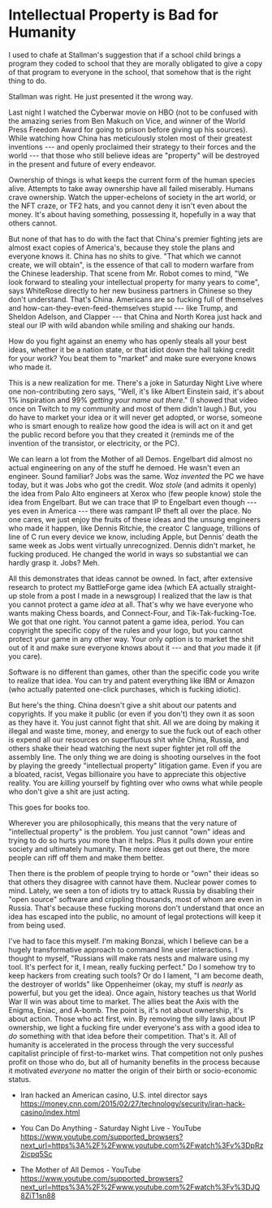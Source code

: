 # Intellectual Property is Bad for Humanity

I used to chafe at Stallman's suggestion that if a school child brings a
program they coded to school that they are morally obligated to give a
copy of that program to everyone in the school, that somehow that is the
right thing to do.

Stallman was right. He just presented it the wrong way.

Last night I watched the Cyberwar movie on HBO (not to be confused with
the amazing series from Ben Makuch on Vice, and winner of the World
Press Freedom Award for going to prison before giving up his sources).
While watching how China has meticulously stolen most of their greatest
inventions --- and openly proclaimed their strategy to their forces and
the world --- that those who still believe ideas are "property" will be
destroyed in the present and future of every endeavor.

Ownership of things is what keeps the current form of the human species
alive. Attempts to take away ownership have all failed miserably. Humans
crave ownership. Watch the upper-echelons of society in the art world,
or the NFT craze, or TF2 hats, and you cannot deny it isn't even about
the money. It's about having something, possessing it, hopefully in a
way that others cannot.

But none of that has to do with the fact that China's premier fighting
jets are almost exact copies of America's, because they stole the plans
and everyone knows it. China has no shits to give. "That which we cannot
create, we will obtain", is the essence of that call to modern warfare
from the Chinese leadership. That scene from Mr. Robot comes to mind,
"We look forward to stealing your intellectual property for many years
to come", says WhiteRose directly to her new business partners in
Chinese so they don't understand. That's China. Americans are so fucking
full of themselves and how-can-they-even-feed-themselves stupid --- like
Trump, and Sheldon Adelson, and Clapper --- that China and North Korea
just hack and steal our IP with wild abandon while smiling and shaking
our hands.

How do you fight against an enemy who has openly steals all your best
ideas, whether it be a nation state, or that idiot down the hall taking
credit for your work? You beat them to "market" and make sure everyone
knows who made it.

This is a new realization for me. There's a joke in Saturday Night Live
where one non-contributing zero says, "Well, it's like Albert Einstein
said, it's about 1% inspiration and 99% *getting your name out there*."
(I showed that video once on Twitch to my community and most of them
didn't laugh.) But, you do have to market your idea or it will never get
adopted, or worse, someone who is smart enough to realize how good the
idea is will act on it and get the public record before you that they
created it (reminds me of the invention of the transistor, or
electricity, or the PC).

We can learn a lot from the Mother of all Demos. Engelbart did almost
no actual engineering on any of the stuff he demoed. He wasn't even an
engineer. Sound familiar? Jobs was the same. Woz *invented* the PC we
have today, but it was Jobs who got the credit. Woz *stole* (and admits
it openly) the idea from Palo Alto engineers at Xerox who (few people
know) stole the idea from Engelbart. But we can trace that IP to
Engelbart even though --- yes even in America --- there was rampant IP
theft all over the place. No one cares, we just enjoy the fruits of
these ideas and the unsung engineers who made it happen, like Dennis
Ritchie, the creator C language, trillions of line of C run every device
we know, including Apple, but Dennis' death the same week as Jobs went
virtually unrecognized. Dennis didn't market, he fucking produced. He
changed the world in ways so substantial we can hardly grasp it. Jobs?
Meh.

All this demonstrates that ideas cannot be owned. In fact, after
extensive research to protect my BattleForge game idea (which EA
actually straight-up stole from a post I made in a newsgroup) I realized
that the law is that you cannot protect a game *idea* at all. That's why
we have everyone who wants making Chess boards, and Connect-Four, and
Tik-Tak-fucking-Toe. We got that one right. You cannot patent a game
idea, period. You can copyright the specific copy of the rules and your
logo, but you cannot protect your game in any other way. Your only
option is to market the shit out of it and make sure everyone knows
about it --- and that *you* made it (if you care).

Software is no different than games, other than the specific code you
write to realize that idea. You can try and patent everything like IBM
or Amazon (who actually patented one-click purchases, which is fucking
idiotic).

But here's the thing. China doesn't give a shit about our patents and
copyrights. If you make it public (or even if you don't) they own it as
soon as they have it. You just cannot fight that shit. All we are doing
by making it illegal and waste time, money, and energy to sue the fuck
out of each other is expend all our resources on superfluous shit while
China, Russia, and others shake their head watching the next super
fighter jet roll off the assembly line. The only thing we are doing is
shooting ourselves in the foot by playing the greedy "intellectual
property" litigation game. Even if you are a bloated, racist, Vegas
billionaire you have to appreciate this objective reality. You are
*killing* yourself by fighting over who owns what while people who don't
give a shit are just acting.

This goes for books too.

Wherever you are philosophically, this means that the very nature of
"intellectual property" is the problem. You just cannot "own" ideas and
trying to do so hurts *you* more than it helps. Plus it pulls down your
entire society and ultimately humanity. The more ideas get out there,
the more people can riff off them and make them better.

Then there is the problem of people trying to horde or "own" their ideas
so that others they disagree with cannot have them. Nuclear power comes
to mind. Lately, we seen a ton of idiots try to attack Russia by
disabling their "open source" software and crippling thousands, most of
whom are even in Russia. That's because these fucking morons don't
understand that once an idea has escaped into the public, no amount of
legal protections will keep it from being used.

I've had to face this myself. I'm making Bonzai, which I believe can be
a hugely transformative approach to command line user interactions. I
thought to myself, "Russians will make rats nests and malware using my
tool. It's perfect for it, I mean, really fucking perfect." Do I somehow
try to keep hackers from creating such tools? Or do I lament, "I am
become death, the destroyer of worlds" like Oppenheimer (okay, my stuff
is *nearly* as powerful, but you get the idea). Once again, history
teaches us that World War II win was about time to market. The allies
beat the Axis with the Enigma, Eniac, and A-bomb. The point is, it's not
about ownership, it's about action. Those who act first, win. By
removing the silly laws about IP ownership, we light a fucking fire
under everyone's ass with a good idea to *do* something with that idea
before their competition. That's it. All of humanity is accelerated in
the process through the very successful capitalist principle of
first-to-market wins. That competition not only pushes profit on those
who do, but all of humanity benefits in the process because it motivated
*everyone* no matter the origin of their birth or socio-economic status.

* Iran hacked an American casino, U.S. intel director says  
  https://money.cnn.com/2015/02/27/technology/security/iran-hack-casino/index.html

* You Can Do Anything - Saturday Night Live - YouTube  
  https://www.youtube.com/supported_browsers?next_url=https%3A%2F%2Fwww.youtube.com%2Fwatch%3Fv%3DpRz2icpq5Sc

* The Mother of All Demos - YouTube  
  https://www.youtube.com/supported_browsers?next_url=https%3A%2F%2Fwww.youtube.com%2Fwatch%3Fv%3DJQ8ZiT1sn88
